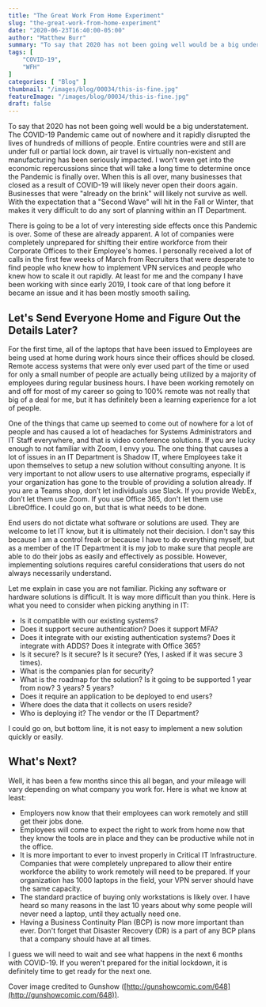 ```yaml
---
title: "The Great Work From Home Experiment"
slug: "the-great-work-from-home-experiment"
date: "2020-06-23T16:40:00-05:00"
author: "Matthew Burr"
summary: "To say that 2020 has not been going well would be a big understatement. The COVID-19 Pandemic came out of nowhere and it has rapidly disrupted the lives of hundreds of millions of people. Entire countries were and still are under full or partial lock down, air travel is virtually non-existent and manufacturing is seriously impacted. I won’t even get into the economic repercussions since that will take a long time to determine once the Pandemic is finally over."
tags: [
    "COVID-19",
    "WFH"
]
categories: [ "Blog" ]
thumbnail: "/images/blog/00034/this-is-fine.jpg"
featureImage: "/images/blog/00034/this-is-fine.jpg"
draft: false
---
```


To say that 2020 has not been going well would be a big understatement. The COVID-19 Pandemic came out of nowhere and it rapidly disrupted the lives of hundreds of millions of people. Entire countries were and still are under full or partial lock down, air travel is virtually non-existent and manufacturing has been seriously impacted. I won’t even get into the economic repercussions since that will take a long time to determine once the Pandemic is finally over. When this is all over, many businesses that closed as a result of COVID-19 will likely never open their doors again. Businesses that were "already on the brink" will likely not survive as well. With the expectation that a "Second Wave" will hit in the Fall or Winter, that makes it very difficult to do any sort of planning within an IT Department.

There is going to be a lot of very interesting side effects once this Pandemic is over. Some of these are already apparent. A lot of companies were completely unprepared for shifting their entire workforce from their Corporate Offices to their Employee's homes. I personally received a lot of calls in the first few weeks of March from Recruiters that were desperate to find people who knew how to implement VPN services and people who knew how to scale it out rapidly. At least for me and the company I have been working with since early 2019, I took care of that long before it became an issue and it has been mostly smooth sailing.

## Let's Send Everyone Home and Figure Out the Details Later? ##

For the first time, all of the laptops that have been issued to Employees are being used at home during work hours since their offices should be closed. Remote access systems that were only ever used part of the time or used for only a small number of people are actually being utilized by a majority of employees during regular business hours. I have been working remotely on and off for most of my career so going to 100% remote was not really that big of a deal for me, but it has definitely been a learning experience for a lot of people.

One of the things that came up seemed to come out of nowhere for a lot of people and has caused a lot of headaches for Systems Administrators and IT Staff everywhere, and that is video conference solutions. If you are lucky enough to not familiar with Zoom, I envy you. The one thing that causes a lot of issues in an IT Department is Shadow IT, where Employees take it upon themselves to setup a new solution without consulting anyone. It is very important to not allow users to use alternative programs, especially if your organization has gone to the trouble of providing a solution already. If you are a Teams shop, don’t let individuals use Slack. If you provide WebEx, don’t let them use Zoom. If you use Office 365, don't let them use LibreOffice. I could go on, but that is what needs to be done.

End users do not dictate what software or solutions are used. They are welcome to let IT know, but it is ultimately not their decision. I don't say this because I am a control freak or because I have to do everything myself, but as a member of the IT Department it is my job to make sure that people are able to do their jobs as easily and effectively as possible. However, implementing solutions requires careful considerations that users do not always necessarily understand.

Let me explain in case you are not familiar. Picking any software or hardware solutions is difficult. It is way more difficult than you think. Here is what you need to consider when picking anything in IT:

* Is it compatible with our existing systems?
* Does it support secure authentication? Does it support MFA?
* Does it integrate with our existing authentication systems? Does it integrate with ADDS? Does it integrate with Office 365?
* Is it secure? Is it secure? Is it secure? (Yes, I asked if it was secure 3 times).
* What is the companies plan for security?
* What is the roadmap for the solution? Is it going to be supported 1 year from now? 3 years? 5 years?
* Does it require an application to be deployed to end users?
* Where does the data that it collects on users reside?
* Who is deploying it? The vendor or the IT Department?

I could go on, but bottom line, it is not easy to implement a new solution quickly or easily.

## What's Next? ##

Well, it has been a few months since this all began, and your mileage will vary depending on what company you work for. Here is what we know at least:

* Employers now know that their employees can work remotely and still get their jobs done.
* Employees will come to expect the right to work from home now that they know the tools are in place and they can be productive while not in the office.
* It is more important to ever to invest properly in Critical IT Infrastructure. Companies that were completely unprepared to allow their entire workforce the ability to work remotely will need to be prepared. If your organization has 1000 laptops in the field, your VPN server should have the same capacity.
* The standard practice of buying only workstations is likely over. I have heard so many reasons in the last 10 years about why some people will never need a laptop, until they actually need one.
* Having a Business Continuity Plan (BCP) is now more important than ever. Don't forget that Disaster Recovery (DR) is a part of any BCP plans that a company should have at all times.

I guess we will need to wait and see what happens in the next 6 months with COVID-19. If you weren't prepared for the initial lockdown, it is definitely time to get ready for the next one.

Cover image credited to Gunshow ([http://gunshowcomic.com/648](http://gunshowcomic.com/648)).
